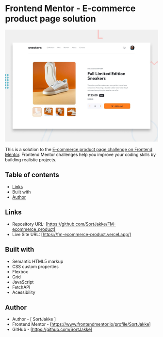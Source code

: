 # Frontend Mentor - E-commerce product page solution

![Design preview for the E-commerce product page coding challenge](preview.jpg)

This is a solution to the [E-commerce product page challenge on Frontend Mentor](https://www.frontendmentor.io/challenges/ecommerce-product-page-UPsZ9MJp6). Frontend Mentor challenges help you improve your coding skills by building realistic projects.

## Table of contents

- [Links](#links)
- [Built with](#built-with)
- [Author](#author)

## Links

- Repository URL: [https://github.com/SortJakke/FM-ecommerce_product]
- Live Site URL: [https://fm-ecommerce-product.vercel.app/]

## Built with

- Semantic HTML5 markup
- CSS custom properties
- Flexbox
- Grid
- JavaScript
- FetchAPI
- Acessibility

## Author

- Author - [ SortJakke ]
- Frontend Mentor - [https://www.frontendmentor.io/profile/SortJakke]
- GitHub - [https://github.com/SortJakke]
